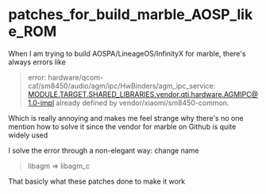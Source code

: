 # patches_for_build_marble_AOSP_like_ROM

When I am trying to build AOSPA/LineageOS/InfinityX for marble, there's always errors like

>error: hardware/qcom-caf/sm8450/audio/agm/ipc/HwBinders/agm_ipc_service: MODULE.TARGET.SHARED_LIBRARIES.vendor.qti.hardware.AGMIPC@1.0-impl already defined by vendor/xiaomi/sm8450-common.

Which is really annoying and makes me feel strange why there's no one mention how to solve it since the vendor for marble on Github is quite widely used

I solve the error through a non-elegant way: change name

>libagm => libagm_c

That basicly what these patches done to make it work
